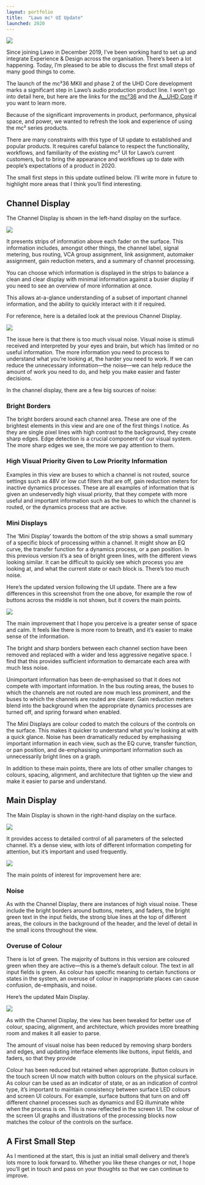 ```yaml
---
layout: portfolio
title:  "Lawo mc² UI Update"
launched: 2020
---
```


<div class="post-image"><img src="/assets/images/portfolio/lawo-mc2-ui-update/hero.jpg"></div>

Since joining Lawo in December 2019, I’ve been working hard to set up and integrate Experience & Design across the organisation. There’s been a lot happening. Today, I’m pleased to be able to discuss the first small steps of many good things to come.

The launch of the mc²36 MKII and phase 2 of the UHD Core development marks a significant step in Lawo’s audio production product line. I won’t go into detail here, but here are the links for the [mc²36](https://lawo.com/mc²36/) and the [A__UHD Core](https://lawo.com/a__uhd-core/) if you want to learn more.

Because of the significant improvements in product, performance, physical space, and power, we wanted to refresh the look and experience of using the mc² series products.

There are many constraints with this type of UI update to established and popular products. It requires careful balance to respect the functionality, workflows, and familiarity of the existing mc² UI for Lawo’s current customers, but to bring the appearance and workflows up to date with people’s expectations of a product in 2020.

The small first steps in this update outlined below. I’ll write more in future to highlight more areas that I think you’ll find interesting.


## Channel Display

The Channel Display is shown in the left-hand display on the surface.

<div class="post-image"><img class="no-shadow" src="/assets/images/portfolio/lawo-mc2-ui-update/mc236-front.jpg"></div>

It presents strips of information above each fader on the surface. This information includes, amongst other things, the channel label, signal metering, bus routing, VCA group assignment, link assignment, automaker assignment, gain reduction meters, and a summary of channel processing.

You can choose which information is displayed in the strips to balance a clean and clear display with minimal information against a busier display if you need to see an overview of more information at once.

This allows at-a-glance understanding of a subset of important channel information, and the ability to quickly interact with it if required.

For reference, here is a detailed look at the previous Channel Display.

<div class="post-image"><img src="/assets/images/portfolio/lawo-mc2-ui-update/channel-display-old.png"></div>

The issue here is that there is too much visual noise. Visual noise is stimuli received and interpreted by your eyes and brain, but which has limited or no useful information. The more information you need to process to understand what you’re looking at, the harder you need to work. If we can reduce the unnecessary information—the noise—we can help reduce the amount of work you need to do, and help you make easier and faster decisions.

In the channel display, there are a few big sources of noise:

### Bright Borders
The bright borders around each channel area. These are one of the brightest elements in this view and are one of the first things I notice. As they are single pixel lines with high contrast to the background, they create sharp edges. Edge detection is a crucial component of our visual system. The more sharp edges we see, the more we pay attention to them.


### High Visual Priority Given to Low Priority Information
Examples in this view are buses to which a channel is not routed, source settings such as 48V or low cut filters that are off, gain reduction meters for inactive dynamics processes. These are all examples of information that is given an undeservedly high visual priority, that they compete with more useful and important information such as the buses to which the channel is routed, or the dynamics process that are active.

### Mini Displays
The ‘Mini Display’ towards the bottom of the strip shows a small summary of a specific block of processing within a channel. It might show an EQ curve, the transfer function for a dynamics process, or a pan position. In this previous version it’s a sea of bright green lines, with the different views looking similar. It can be difficult to quickly see which process you are looking at, and what the current state or each block is. There’s too much noise.

Here’s the updated version following the UI update. There are a few differences in this screenshot from the one above, for example the row of buttons across the middle is not shown, but it covers the main points.

<div class="post-image"><img src="/assets/images/portfolio/lawo-mc2-ui-update/channel-display-new.jpg"></div>

The main improvement that I hope you perceive is a greater sense of space and calm. It feels like there is more room to breath, and it’s easier to make sense of the information.

The bright and sharp borders between each channel section have been removed and replaced with a wider and less aggressive negative space. I find that this provides sufficient information to demarcate each area with much less noise.

Unimportant information has been de-emphasised so that it does not compete with important information. In the bus routing areas, the buses to which the channels are not routed are now much less prominent, and the buses to which the channels are routed are clearer. Gain reduction meters blend into the background when the appropriate dynamics processes are turned off, and spring forward when enabled.

The Mini Displays are colour coded to match the colours of the controls on the surface. This makes it quicker to understand what you’re looking at with a quick glance. Noise has been dramatically reduced by emphasising important information in each view, such as the EQ curve, transfer function, or pan position, and de-emphasising unimportant information such as unnecessarily bright lines on a graph.

In addition to these main points, there are lots of other smaller changes to colours, spacing, alignment, and architecture  that tighten up the view and make it easier to parse and understand.

## Main Display

The Main Display is shown in the right-hand display on the surface.

<div class="post-image"><img class="no-shadow" src="/assets/images/portfolio/lawo-mc2-ui-update/mc236-front.jpg"></div>

It provides access to detailed control of all parameters of the selected channel. It’s a dense view, with lots of different information competing for attention, but it’s important and used frequently.

<div class="post-image"><img src="/assets/images/portfolio/lawo-mc2-ui-update/main-display-old.png"></div>

The main points of interest for improvement here are:

### Noise
As with the Channel Display, there are instances of high visual noise. These include the bright borders around buttons, meters, and faders, the bright green text in the input fields, the strong blue lines at the top of different areas, the colours in the background of the header, and the level of detail in the small icons throughout the view.

### Overuse of Colour
There is lot of green. The majority of buttons in this version are coloured green when they are active—this is a theme’s default colour. The text in all input fields is green. As colour has specific meaning to certain functions or states in the system, an overuse of colour in inappropriate places can cause confusion, de-emphasis, and noise.

Here’s the updated Main Display.

<div class="post-image"><img src="/assets/images/portfolio/lawo-mc2-ui-update/main-display-new.jpg"></div>

As with the Channel Display, the view has been tweaked for better use of colour, spacing, alignment, and architecture, which provides more breathing room and makes it all easier to parse.

The amount of visual noise has been reduced by removing sharp borders and edges, and updating interface elements like buttons, input fields, and faders, so that they provide

Colour has been reduced but retained when appropriate. Button colours in the touch screen UI now match with button colours on the physical surface. As colour can be used as an indicator of state, or as an indication of control type, it’s important to maintain consistency between surface LED colours and screen UI colours. For example, surface buttons that turn on and off different channel processes such as dynamics and EQ illuminate white when the process is on. This is now reflected in the screen UI. The colour of the screen UI graphs and illustrations of the processing blocks now matches the colour of the controls on the surface.

## A First Small Step
As I mentioned at the start, this is just an initial small delivery and there’s lots more to look forward to. Whether you like these changes or not, I hope you’ll get in touch and pass on your thoughts so that we can continue to improve.

